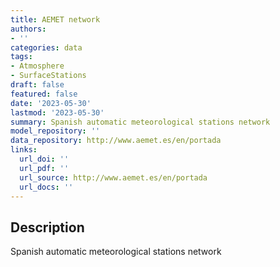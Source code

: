 ```yaml
---
title: AEMET network
authors:
- ''
categories: data
tags:
- Atmosphere
- SurfaceStations
draft: false
featured: false
date: '2023-05-30'
lastmod: '2023-05-30'
summary: Spanish automatic meteorological stations network
model_repository: ''
data_repository: http://www.aemet.es/en/portada
links:
  url_doi: ''
  url_pdf: ''
  url_source: http://www.aemet.es/en/portada
  url_docs: ''
---
```


## Description

Spanish automatic meteorological stations network

